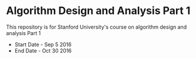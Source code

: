 # Algorithm Design and Analysis Part 1

This repository is for Stanford University's course on algorithm design and analysis Part 1

- Start Date - Sep 5 2016
- End Date - Oct 30 2016
